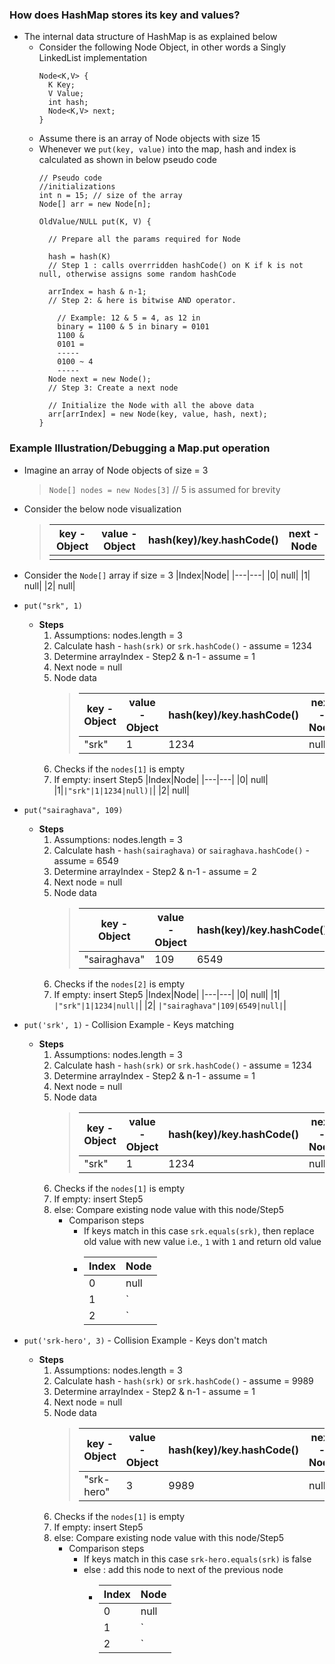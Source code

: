 ### How does HashMap stores its key and values?
  - The internal data structure of HashMap is as explained below
    - Consider the following Node Object, in other words a Singly LinkedList implementation
      ```
      Node<K,V> {
        K Key;
        V Value;
        int hash;
        Node<K,V> next;
      }
      ```
    - Assume there is an array of Node objects with size 15
    - Whenever we `put(key, value)` into the map, hash and index is calculated as shown in below pseudo code
      ```
      // Pseudo code
      //initializations
      int n = 15; // size of the array
      Node[] arr = new Node[n];

      OldValue/NULL put(K, V) {
        
        // Prepare all the params required for Node
        
        hash = hash(K) 
        // Step 1 : calls overrridden hashCode() on K if k is not null, otherwise assigns some random hashCode

        arrIndex = hash & n-1;
        // Step 2: & here is bitwise AND operator. 
        
          // Example: 12 & 5 = 4, as 12 in 
          binary = 1100 & 5 in binary = 0101
          1100 &
          0101 =
          -----
          0100 ~ 4
          -----
        Node next = new Node();
        // Step 3: Create a next node

        // Initialize the Node with all the above data
        arr[arrIndex] = new Node(key, value, hash, next);
      }
      ```

### Example Illustration/Debugging a Map.put operation
- Imagine an array of Node objects of size = 3
  > `Node[] nodes = new Nodes[3]` // 5 is assumed for brevity
- Consider the below node visualization 
  > |key - Object|value - Object | hash(key)/key.hashCode() | next - Node |
   >|---|---|---|---|
   >||||||
- Consider the `Node[]` array if size = 3
  |Index|Node|
  |---|---|
  |0| null|
  |1| null|
  |2| null|
- `put("srk", 1)`
  - **Steps**  
      1. Assumptions: nodes.length = 3
      2. Calculate hash - `hash(srk)` or `srk.hashCode()` - assume = 1234
      3. Determine arrayIndex - Step2 & n-1 - assume = 1
      4. Next node = null
      5. Node data
          > |key - Object|value - Object | hash(key)/key.hashCode() | next - Node |
          >|---|---|---|---|
          >|"srk"|1|1234|null|
      6. Checks if the `nodes[1]` is empty
      7. If empty: insert Step5
          |Index|Node|
          |---|---|
          |0| null|
          |1|`|"srk"|1|1234|null)|`|
          |2| null|
- `put("sairaghava", 109)`
  - **Steps**  
      1. Assumptions: nodes.length = 3
      2. Calculate hash - `hash(sairaghava)` or `sairaghava.hashCode()` - assume = 6549
      3. Determine arrayIndex - Step2 & n-1 - assume = 2
      4. Next node = null
      5. Node data
          > |key - Object|value - Object | hash(key)/key.hashCode() | next - Node |
          >|---|---|---|---|
          >|"sairaghava"|109|6549|null|
      6. Checks if the `nodes[2]` is empty
      7. If empty: insert Step5
          |Index|Node|
          |---|---|
          |0| null|
          |1| `|"srk"|1|1234|null|`|
          |2| `|"sairaghava"|109|6549|null|`|
- `put('srk', 1)` - Collision Example - Keys matching
    - **Steps**  
      1. Assumptions: nodes.length = 3
      2. Calculate hash - `hash(srk)` or `srk.hashCode()` - assume = 1234
      3. Determine arrayIndex - Step2 & n-1 - assume = 1
      4. Next node = null
      5. Node data
          > |key - Object|value - Object | hash(key)/key.hashCode() | next - Node |
          >|---|---|---|---|
          >|"srk"|1|1234|null|
      6. Checks if the `nodes[1]` is empty
      7. If empty: insert Step5
      8. else: Compare existing node value with this node/Step5
          - Comparison steps
            - If keys match in this case `srk.equals(srk)`, then replace old value with new value i.e., `1` with `1` and return old value 
            - |Index|Node|
              |---|---|
              |0| null|
              |1| `|"srk"|1|1234|null|`|
              |2| `|"sairaghava"|109|6549|null|`|

- `put('srk-hero', 3)` - Collision Example - Keys don't match
  - **Steps**  
      1. Assumptions: nodes.length = 3
      2. Calculate hash - `hash(srk)` or `srk.hashCode()` - assume = 9989
      3. Determine arrayIndex - Step2 & n-1 - assume = 1
      4. Next node = null
      5. Node data
          > |key - Object|value - Object | hash(key)/key.hashCode() | next - Node |
          >|---|---|---|---|
          >|"srk-hero"|3|9989|null|
      6. Checks if the `nodes[1]` is empty
      7. If empty: insert Step5
      8. else: Compare existing node value with this node/Step5
          - Comparison steps
            - If keys match in this case `srk-hero.equals(srk)` is false
            - else : add this node to next of the previous node
              - |Index|Node|
                |---|---|
                |0| null|
                |1| `|"srk"|1|1234|next =|"srk-hero"|3|9989|null)||`
                |2| `|"sairaghava"|109|6549|null|`|